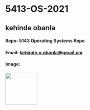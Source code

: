 # 5413-OS-2021
## kehinde obanla
#### Repo: 5143 Operating Systems Repo
#### Email: kehinde.o.obanla@gmail.cm
#### Image:
<img src= "https://user-images.githubusercontent.com/43660810/91244610-6188bc00-e712-11ea-873b-9bd459f9b7c8.JPG" width="100">
